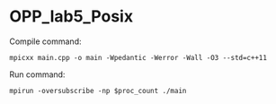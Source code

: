 # OPP_lab5_Posix

Compile command:

    mpicxx main.cpp -o main -Wpedantic -Werror -Wall -O3 --std=c++11

Run command:

    mpirun -oversubscribe -np $proc_count ./main
